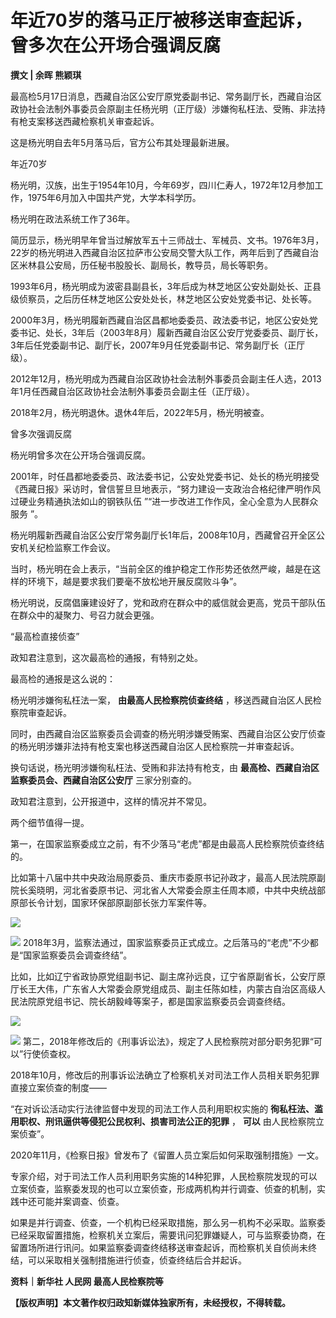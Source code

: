 # 年近70岁的落马正厅被移送审查起诉，曾多次在公开场合强调反腐

**撰文 | 余晖 熊颖琪**

最高检5月17日消息，西藏自治区公安厅原党委副书记、常务副厅长，西藏自治区政协社会法制外事委员会原副主任杨光明（正厅级）涉嫌徇私枉法、受贿、非法持有枪支案移送西藏检察机关审查起诉。

这是杨光明自去年5月落马后，官方公布其处理最新进展。

年近70岁

杨光明，汉族，出生于1954年10月，今年69岁，四川仁寿人，1972年12月参加工作，1975年6月加入中国共产党，大学本科学历。

杨光明在政法系统工作了36年。

简历显示，杨光明早年曾当过解放军五十三师战士、军械员、文书。1976年3月，22岁的杨光明进入西藏自治区拉萨市公安局交警大队工作，两年后到了西藏自治区米林县公安局，历任秘书股股长、副局长，教导员，局长等职务。

1993年6月，杨光明成为波密县副县长，3年后成为林芝地区公安处副处长、正县级侦察员，之后历任林芝地区公安处处长，林芝地区公安处党委书记、处长等。

2000年3月，杨光明履新西藏自治区昌都地委委员、政法委书记，地区公安处党委书记、处长，3年后（2003年8月）履新西藏自治区公安厅党委委员、副厅长，3年后任党委副书记、副厅长，2007年9月任党委副书记、常务副厅长（正厅级）。

2012年12月，杨光明成为西藏自治区政协社会法制外事委员会副主任人选，2013年1月任西藏自治区政协社会法制外事委员会副主任（正厅级）。

2018年2月，杨光明退休。退休4年后，2022年5月，杨光明被查。

曾多次强调反腐

杨光明曾多次在公开场合强调反腐。

2001年，时任昌都地委委员、政法委书记，公安处党委书记、处长的杨光明接受《西藏日报》采访时，曾信誓旦旦地表示，“努力建设一支政治合格纪律严明作风过硬业务精通执法如山的钢铁队伍
”“进一步改进工作作风，全心全意为人民群众服务 ”。

杨光明履新西藏自治区公安厅常务副厅长1年后，2008年10月，西藏曾召开全区公安机关纪检监察工作会议。

当时，杨光明在会上表示，“当前全区的维护稳定工作形势还依然严峻，越是在这样的环境下，越是要求我们要毫不放松地开展反腐败斗争”。

杨光明说，反腐倡廉建设好了，党和政府在群众中的威信就会更高，党员干部队伍在群众中的凝聚力、号召力就会更强。

“最高检直接侦查”

政知君注意到，这次最高检的通报，有特别之处。

最高检的通报是这么说的：

杨光明涉嫌徇私枉法一案， **由最高人民检察院侦查终结** ，移送西藏自治区人民检察院审查起诉。

同时，由西藏自治区监察委员会调查的杨光明涉嫌受贿案、西藏自治区公安厅侦查的杨光明涉嫌非法持有枪支案也移送西藏自治区人民检察院一并审查起诉。

换句话说，杨光明涉嫌徇私枉法、受贿和非法持有枪支，由 **最高检、西藏自治区监察委员会、西藏自治区公安厅** 三家分别查的。

政知君注意到，公开报道中，这样的情况并不常见。

两个细节值得一提。

第一，在国家监察委成立之前，有不少落马“老虎”都是由最高人民检察院侦查终结的。

比如第十八届中共中央政治局原委员、重庆市委原书记孙政才，最高人民法院原副院长奚晓明，河北省委原书记、河北省人大常委会原主任周本顺，中共中央统战部原部长令计划，国家环保部原副部长张力军案件等。

![](https://inews.gtimg.com/news_bt/OsoGeVNJKvWFAipjSwLwV1RU1bYtmDGQU4S6yIcAdy-mIAA/1000)

![](https://inews.gtimg.com/news_bt/ORBzUHOttkUESTAGElsk7pWZHq0zRz82CK63AI8_DzzsYAA/1000)
2018年3月，监察法通过，国家监察委员正式成立。之后落马的“老虎”不少都是“国家监察委员会调查终结”。

比如，比如辽宁省政协原党组副书记、副主席孙远良，辽宁省原副省长，公安厅原厅长王大伟，广东省人大常委会原党组成员、副主任陈如桂，内蒙古自治区高级人民法院原党组书记、院长胡毅峰等案子，都是国家监察委员会调查终结。

![](https://inews.gtimg.com/news_bt/OMQLP1g38Vo4egIZog4pbRbeOyTyX46GEgA-rcdT33KqoAA/1000)

![](https://inews.gtimg.com/news_bt/OenWHxovyI12RGP7YsclJ8nPeDWlcYrbkjtwA-animNoEAA/1000)
第二，2018年修改后的《刑事诉讼法》，规定了人民检察院对部分职务犯罪“可以”行使侦查权。

2018年10月，修改后的刑事诉讼法确立了检察机关对司法工作人员相关职务犯罪直接立案侦查的制度——

“在对诉讼活动实行法律监督中发现的司法工作人员利用职权实施的 **徇私枉法、滥用职权、刑讯逼供等侵犯公民权利、损害司法公正的犯罪** ， **可以**
由人民检察院立案侦查”。

2020年11月，《检察日报》曾发布了《留置人员立案后如何采取强制措施》一文。

专家介绍，对于司法工作人员利用职务实施的14种犯罪，人民检察院发现的可以立案侦查，监察委发现的也可以立案侦查，形成两机构并行调查、侦查的机制，实践中还可能并案调查、侦查。

如果是并行调查、侦查，一个机构已经采取措施，那么另一机构不必采取。监察委已经采取留置措施，检察机关立案后，需要讯问犯罪嫌疑人，可与监察委协商，在留置场所进行讯问。如果监察委调查终结移送审查起诉，而检察机关自侦尚未终结，可以采取相关强制措施进行侦查，侦查终结后合并起诉。

**资料｜新华社 人民网 最高人民检察院等**

**【版权声明】本文著作权归政知新媒体独家所有，未经授权，不得转载。**

